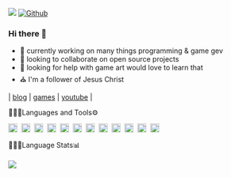 ![](https://visitor-badge.laobi.icu/badge?page_id=cazterk.cazterk) [![Github](https://img.shields.io/github/followers/cazterk?label=Follow&style=social)](https://github.com/cazterk)

### Hi there 👋
- 🔭 currently working on many things programming & game gev 
- 👯 looking to collaborate on open source projects
- 🤔 looking for help with game art would love to learn that
- ⛪ I'm a follower of Jesus Christ 

 | [blog](https://www.terklog.com/) | [games](https://cazterk.itch.io/) | [youtube](https://www.youtube.com/c/cazterk) |

👨🏽‍💻Languages and Tools⚙️

<img align="left" alt="C#" width="18px" src="https://cdn.jsdelivr.net/gh/devicons/devicon/icons/csharp/csharp-original.svg#dark-mode-only" style="padding-right:5px ;" />
<img align="left" alt="HTML5" width="18px" src="https://cdn.jsdelivr.net/gh/devicons/devicon/icons/html5/html5-original.svg#light-mode-only" style="padding-right:5px;" />
<img align="left" alt="CSS3" width="18px" src="https://cdn.jsdelivr.net/gh/devicons/devicon/icons/css3/css3-original.svg#dark-mode-only" style="padding-right:5px;" />
<img align="left" alt="Sass" width="18px" src="https://cdn.jsdelivr.net/gh/devicons/devicon/icons/sass/sass-original.svg#light-mode-only" style="padding-right:5px;" />
<img align="left" alt="JavaScript" width="18px" src="https://cdn.jsdelivr.net/gh/devicons/devicon/icons/javascript/javascript-original.svg#dark-mode-only" style="padding-right:5px;" />
<img align="left" alt="TypeScript" width="18px" src="https://cdn.jsdelivr.net/gh/devicons/devicon/icons/typescript/typescript-original.svg#light-mode-only" style="padding-right:5px;" />
<img align="left" alt="Python" width="18px" src="https://cdn.jsdelivr.net/gh/devicons/devicon/icons/python/python-original.svg#dark-mode-only" style="padding-right:5px;" />
<img align="left" alt="React" width="18px" src="https://cdn.jsdelivr.net/gh/devicons/devicon/icons/react/react-original.svg#dark-mode-only" style="padding-right:5px;" />
<img align="left" alt="NodeJS" width="18px" src="https://cdn.jsdelivr.net/gh/devicons/devicon/icons/nodejs/nodejs-original.svg#dark-mode-only" style="padding-right:5px;" />
<img align="left" alt="Unity" width="18px" src="https://img.icons8.com/color/64/000000/unity.png#dark-mode-only" style="padding-right:5px;" />
<img align="left" alt="Git" width="18px" src="https://cdn.jsdelivr.net/gh/devicons/devicon/icons/git/git-original.svg#dark-mode-only" style="padding-right:5px;" />
<img align="left" alt="Bash" width="18px" src="https://cdn.jsdelivr.net/gh/devicons/devicon/icons/bash/bash-plain.svg#dark-mode-only" style="padding-right:5px;" />
<br/>
<br/>
👨🏽‍💻Language Stats📊
<br/>
<br/>
<img src="https://github-readme-stats.vercel.app/api/top-langs/?username=cazterk&hide_border=true&theme=tokyonight&layout=compact">                                                                                              



